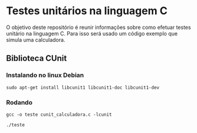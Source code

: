 # Testes unitários na linguagem C

O objetivo deste repositório é reunir informações sobre como efetuar testes unitário na linguagem C. Para isso será usado um código exemplo que simula uma calculadora.

## Biblioteca CUnit

### Instalando no linux Debian

```
sudo apt-get install libcunit1 libcunit1-doc libcunit1-dev
```

### Rodando

```
gcc -o teste cunit_calculadora.c -lcunit
```
```
./teste
```
